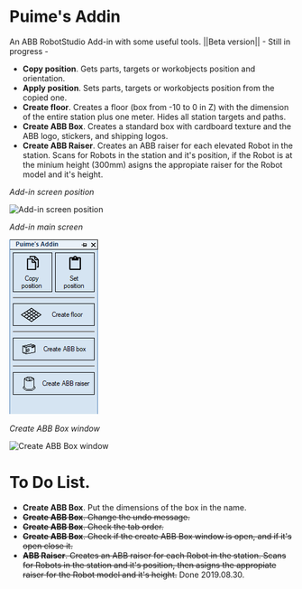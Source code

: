 # Puime's Addin
An ABB RobotStudio Add-in with some useful tools. ||Beta version|| - Still in progress -

* **Copy position**. Gets parts, targets or workobjects position and orientation.
* **Apply position**. Sets parts, targets or workobjects position from the copied one.
* **Create floor**. Creates a floor (box from -10 to 0 in Z) with the dimension of the entire station plus one meter. Hides all station targets and paths.
* **Create ABB Box**. Creates a standard box with cardboard texture and the ABB logo, stickers, and shipping logos.
* **Create ABB Raiser**. Creates an ABB raiser for each elevated Robot in the station. Scans for Robots in the station and it's position, if the Robot is at the minium height (300mm) asigns the appropiate raiser for the Robot model and it's height.

*Add-in screen position*

![Add-in screen position](https://github.com/SergioPuimeABB/Puime-s_Addin/blob/master/Puime's_Addin/Screenshots/001.png)


*Add-in main screen*

![Add-in main screen](https://github.com/SergioPuimeABB/Puime-s_Addin/blob/master/Puime's_Addin/Screenshots/002.png)


*Create ABB Box window*

![Create ABB Box window](https://github.com/SergioPuimeABB/Puime-s_Addin/blob/master/Puime's_Addin/Screenshots/003.png)




# To Do List.

* **Create ABB Box**. Put the dimensions of the box in the name.
* ~~**Create ABB Box**. Change the undo message.~~
* ~~**Create ABB Box**. Check the tab order.~~
* ~~**Create ABB Box**. Check if the create ABB Box window is open, and if it's open close it.~~
* ~~**ABB Raiser**. Creates an ABB raiser for each Robot in the station. Scans for Robots in the station and it's position, then asigns the appropiate raiser for the Robot model and it's height.~~ Done 2019.08.30.
